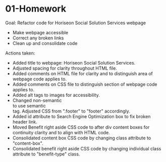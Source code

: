 # 01-Homework

Goal: Refactor code for Horiseon Social Solution Services webpage

- Make webpage accessible
- Correct any broken links
- Clean up and consolidate code

Actions taken:
- Added title to webpage: Horiseon Social Solution Services.
- Adjusted spacing for clarity throughout HTML file.
- Added comments on HTML file for clarity and to distinguish area of webpage code applies to.
- Added comments on CSS file to distinguish section of webpage code applies to.
- Added alt tags to images for accessibility.
- Changed non-semantic <div class="footer"> to use semantic <footer> tag. Adjusted CSS from ".footer" to "footer" accordingly.
- Added id attribute to Search Engine Optimization box to fix broken header link.
- Moved Benefit right aside CSS code to after div content boxes for continuity clarity and to align with HTML code.
- Consolidated content box CSS code by changing class attribute to "content-box".
- Consolidated benefit right aside CSS code by changing individual class attribute to "benefit-type" class.
